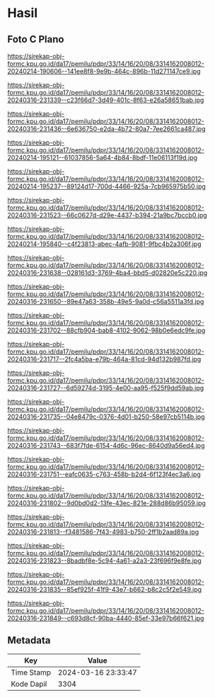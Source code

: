 # Hasil

## Foto C Plano

https://sirekap-obj-formc.kpu.go.id/da17/pemilu/pdpr/33/14/16/20/08/3314162008012-20240214-190606--141ee8f8-9e9b-464c-896b-11d271147ce9.jpg

https://sirekap-obj-formc.kpu.go.id/da17/pemilu/pdpr/33/14/16/20/08/3314162008012-20240316-231339--c23f66d7-3d49-401c-8f63-e26a58651bab.jpg

https://sirekap-obj-formc.kpu.go.id/da17/pemilu/pdpr/33/14/16/20/08/3314162008012-20240316-231436--6e636750-e2da-4b72-80a7-7ee2661ca487.jpg

https://sirekap-obj-formc.kpu.go.id/da17/pemilu/pdpr/33/14/16/20/08/3314162008012-20240214-195121--61037856-5a64-4b84-8bdf-11e06113f19d.jpg

https://sirekap-obj-formc.kpu.go.id/da17/pemilu/pdpr/33/14/16/20/08/3314162008012-20240214-195237--89124d17-700d-4466-925a-7cb965975b50.jpg

https://sirekap-obj-formc.kpu.go.id/da17/pemilu/pdpr/33/14/16/20/08/3314162008012-20240316-231523--66c0627d-d29e-4437-b394-21a9bc7bccb0.jpg

https://sirekap-obj-formc.kpu.go.id/da17/pemilu/pdpr/33/14/16/20/08/3314162008012-20240214-195840--c4f23813-abec-4afb-9081-9fbc4b2a306f.jpg

https://sirekap-obj-formc.kpu.go.id/da17/pemilu/pdpr/33/14/16/20/08/3314162008012-20240316-231638--028161d3-3769-4ba4-bbd5-d02820e5c220.jpg

https://sirekap-obj-formc.kpu.go.id/da17/pemilu/pdpr/33/14/16/20/08/3314162008012-20240316-231650--89e47a63-358b-49e5-9a0d-c56a5511a3fd.jpg

https://sirekap-obj-formc.kpu.go.id/da17/pemilu/pdpr/33/14/16/20/08/3314162008012-20240316-231702--88cfb904-bab8-4102-9062-98b0e6edc9fe.jpg

https://sirekap-obj-formc.kpu.go.id/da17/pemilu/pdpr/33/14/16/20/08/3314162008012-20240316-231717--2fc4a5ba-e79b-464a-81cd-94d132b987fd.jpg

https://sirekap-obj-formc.kpu.go.id/da17/pemilu/pdpr/33/14/16/20/08/3314162008012-20240316-231727--6d59274d-3195-4e00-aa95-f525f9dd59ab.jpg

https://sirekap-obj-formc.kpu.go.id/da17/pemilu/pdpr/33/14/16/20/08/3314162008012-20240316-231735--04e8479c-0376-4d01-b250-58e97cb5114b.jpg

https://sirekap-obj-formc.kpu.go.id/da17/pemilu/pdpr/33/14/16/20/08/3314162008012-20240316-231743--683f7fde-6154-4d6c-96ec-8640d9a56ed4.jpg

https://sirekap-obj-formc.kpu.go.id/da17/pemilu/pdpr/33/14/16/20/08/3314162008012-20240316-231751--eafc0635-c763-458b-b2d4-6f123f4ec3a6.jpg

https://sirekap-obj-formc.kpu.go.id/da17/pemilu/pdpr/33/14/16/20/08/3314162008012-20240316-231802--9d0bd0d2-13fe-43ec-821e-288d86b95059.jpg

https://sirekap-obj-formc.kpu.go.id/da17/pemilu/pdpr/33/14/16/20/08/3314162008012-20240316-231813--f3481586-7f43-4983-b750-2ff1b2aad89a.jpg

https://sirekap-obj-formc.kpu.go.id/da17/pemilu/pdpr/33/14/16/20/08/3314162008012-20240316-231823--8badbf8e-5c94-4a61-a2a3-23f696f9e8fe.jpg

https://sirekap-obj-formc.kpu.go.id/da17/pemilu/pdpr/33/14/16/20/08/3314162008012-20240316-231835--85ef925f-41f9-43e7-b662-b8c2c5f2e549.jpg

https://sirekap-obj-formc.kpu.go.id/da17/pemilu/pdpr/33/14/16/20/08/3314162008012-20240316-231849--c693d8cf-90ba-4440-85ef-33e97b66f621.jpg


## Metadata

| Key        | Value               |
| ---------- | ------------------- |
| Time Stamp | 2024-03-16 23:33:47 |
| Kode Dapil | 3304                |



